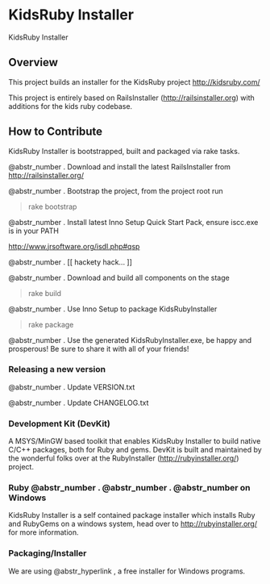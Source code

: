 # KidsRuby Installer

KidsRuby Installer

## Overview

This project builds an installer for the KidsRuby project http://kidsruby.com/

This project is entirely based on RailsInstaller (http://railsinstaller.org) with additions for the kids ruby codebase.

## How to Contribute

KidsRuby Installer is bootstrapped, built and packaged via rake tasks.

@abstr_number . Download and install the latest RailsInstaller from http://railsinstaller.org/

@abstr_number . Bootstrap the project, from the project root run

> rake bootstrap

@abstr_number . Install latest Inno Setup Quick Start Pack, ensure iscc.exe is in your PATH

http://www.jrsoftware.org/isdl.php#qsp

@abstr_number . [[ hackety hack... ]]

@abstr_number . Download and build all components on the stage

> rake build

@abstr_number . Use Inno Setup to package KidsRubyInstaller

> rake package

@abstr_number . Use the generated KidsRubyInstaller.exe, be happy and prosperous! Be sure to share it with all of your friends!

### Releasing a new version

@abstr_number . Update VERSION.txt

@abstr_number . Update CHANGELOG.txt

### Development Kit (DevKit)

A MSYS/MinGW based toolkit that enables KidsRuby Installer to build native C/C++ packages, both for Ruby and gems. DevKit is built and maintained by the wonderful folks over at the RubyInstaller (http://rubyinstaller.org/) project.

### Ruby @abstr_number . @abstr_number . @abstr_number on Windows

KidsRuby Installer is a self contained package installer which installs Ruby and RubyGems on a windows system, head over to http://rubyinstaller.org/ for more information.

### Packaging/Installer

We are using @abstr_hyperlink , a free installer for Windows programs.

